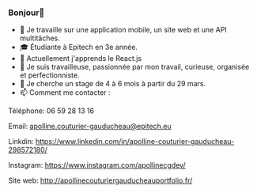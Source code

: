 ### Bonjour👋

- 🔭 Je travaille sur une application mobile, un site web et une API multitâches.
- :mortar_board: Étudiante à Epitech en 3e année.
- 🌱 Actuellement j'apprends le React.js
- :bust_in_silhouette: Je suis travailleuse, passionnée par mon travail, curieuse, organisée et perfectionniste.
- :briefcase: Je cherche un stage de 4 à 6 mois à partir du 29 mars.
- 📫 Comment me contacter : 

Téléphone: 06 59 28 13 16

Email: apolline.couturier-gauducheau@epitech.eu

Linkdin: https://www.linkedin.com/in/apolline-couturier-gauducheau-298572180/

Instagram: https://www.instagram.com/apollinecgdev/

Site web: http://apollinecouturiergauducheauportfolio.fr/
